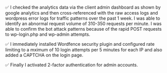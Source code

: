 ✅ I checked the analytics data via the client admin dashboard as shown by google analytics and then cross-referenced with the raw access logs and wordpress error logs for traffic patterns over the past 1 week.
I was able to identify an abnormal request volume of 310-350 requests per minute.
I was able to confirm the bot attack patterns because of the rapid POST requests to wp-login.php and wp-admin attempts.

✅ I immediately installed Wordfence security plugin and configured rate limiting to a mximum of 10 login attempts per 5 minutes for each IP and also added a CAPTCHA on the login page. 

✅ Finally I activated 2-factor authentication for admin accounts.